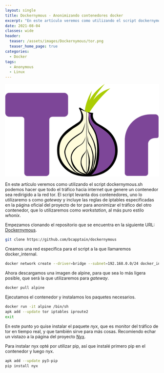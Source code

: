 ```yaml
---
layout: single
title: Dockernymous - Anonimizando contenedores docker
excerpt: "En este artículo veremos como utilizando el script dockernymous.sh podemos hacer que todo el tráfico hacia internet que genere un contenedor sea redirigido a la red tor. El script levanta dos contenedores, uno lo utilizaremos como *gateway* y incluye las reglas de iptables especificadas en la página oficial del proyecto de tor para anonimizar el tráfico del otro contenedor, que lo utilizaremos como *workstation*, al más puro estilo *whonix*."
date: 2021-08-04
classes: wide
header:
  teaser: /assets/images/Dockernymous/tor.png
  teaser_home_page: true
categories:
  - Docker
tags:
  - Anonymous
  - Linux
---
```


![](/assets/images/Dockernymous/tor.png)

En este artículo veremos como utilizando el script dockernymous.sh podemos hacer que todo el tráfico hacia internet que genere un contenedor sea redirigido a la red tor. El script levanta dos contenedores, uno lo utilizaremo  s como *gateway* y incluye las reglas de iptables especificadas en la página oficial del proyecto de tor para anonimizar el tráfico del otro contenedor, que lo utilizaremos como *workstation*, al más puro estilo *whonix*.

Empezamos clonando el repositorio que se encuentra en la siguiente URL: [Dockernymous](https://github.com/bcapptain/dockernymous).
```bash
git clone https://github.com/bcapptain/dockernymous

```

Creamos una red específica para el script a la que llamaremos docker_internal.

```bash
docker network create --driver=bridge --subnet=192.168.0.0/24 docker_internal

```

Ahora descargamos una imagen de alpine, para que sea lo más ligera posible, que será la que utilizaremos para *gateway*.

```bash
docker pull alpine

```

Ejecutamos el contenedor y instalamos los paquetes necesarios.

```bash
docker run -it alpine /bin/sh
apk add --update tor iptables iproute2
exit
```

En este punto yo quise instalar el paquete *nyx*, que es monitor del tráfico de tor en tiempo real, y que también sirve para más cosas. Recomiendo echar un vistazo a la página del proyecto [Nyx](https://nyx.torproject.org/).

Para instalar nyx opté por utilizar pip, así que instalé primero pip en el contenedor y luego nyx.

```bash
apk add --update py3-pip
pip install nyx
```

